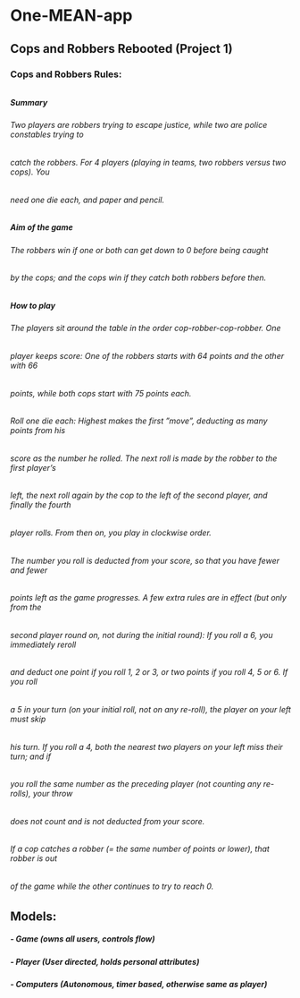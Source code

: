 # One-MEAN-app
## Cops and Robbers Rebooted (Project 1)

### Cops and Robbers Rules:
######
##### Summary
###### Two players are robbers trying to escape justice, while two are police constables trying to
###### catch the robbers. For 4 players (playing in teams, two robbers versus two cops). You
###### need one die each, and paper and pencil.
######
##### Aim of the game
###### The robbers win if one or both can get down to 0 before being caught
###### by the cops; and the cops win if they catch both robbers before then.
######
##### How to play
###### The players sit around the table in the order cop-robber-cop-robber. One
###### player keeps score: One of the robbers starts with 64 points and the other with 66
###### points, while both cops start with 75 points each.
###### Roll one die each: Highest makes the first ”move”, deducting as many points from his
###### score as the number he rolled. The next roll is made by the robber to the first player’s
###### left, the next roll again by the cop to the left of the second player, and finally the fourth
###### player rolls. From then on, you play in clockwise order.
###### The number you roll is deducted from your score, so that you have fewer and fewer
###### points left as the game progresses. A few extra rules are in effect (but only from the
###### second player round on, not during the initial round): If you roll a 6, you immediately reroll
###### and deduct one point if you roll 1, 2 or 3, or two points if you roll 4, 5 or 6. If you roll
###### a 5 in your turn (on your initial roll, not on any re-roll), the player on your left must skip
###### his turn. If you roll a 4, both the nearest two players on your left miss their turn; and if
###### you roll the same number as the preceding player (not counting any re-rolls), your throw
###### does not count and is not deducted from your score.
###### If a cop catches a robber (= the same number of points or lower), that robber is out
###### of the game while the other continues to try to reach 0.

## Models:
##### - Game (owns all users, controls flow)
##### - Player (User directed, holds personal attributes)
##### - Computers (Autonomous, timer based, otherwise same as player)
##### 
